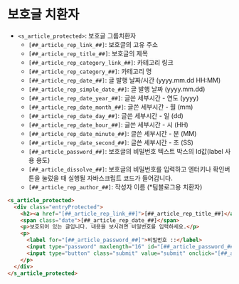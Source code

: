 # 보호글 치환자

- `<s_article_protected>`: 보호글 그룹치환자
  - `[##_article_rep_link_##]`: 보호글의 고유 주소
  - `[##_article_rep_title_##]`: 보호글의 제목
  - `[##_article_rep_category_link_##]`: 카테고리 링크
  - `[##_article_rep_category_##]`: 카테고리 명
  - `[##_article_rep_date_##]`: 글 발행 날짜/시간 (yyyy.mm.dd HH:MM)
  - `[##_article_rep_simple_date_##]`: 글 발행 날짜 (yyyy.mm.dd)
  - `[##_article_rep_date_year_##]`: 글쓴 세부시간 - 연도 (yyyy)
  - `[##_article_rep_date_month_##]`: 글쓴 세부시간 - 월 (mm)
  - `[##_article_rep_date_day_##]`: 글쓴 세부시간 - 일 (dd)
  - `[##_article_rep_date_hour_##]`: 글쓴 세부시간 - 시 (HH)
  - `[##_article_rep_date_minute_##]`: 글쓴 세부시간 - 분 (MM)
  - `[##_article_rep_date_second_##]`: 글쓴 세부시간 - 초 (SS)
  - `[##_article_password_##]`: 보호글의 비밀번호 텍스트 박스의 Id값(label 사용 용도)
  - `[##_article_dissolve_##]`: 보호글의 비밀번호를 입력하고 엔터키나 확인버튼을 눌렀을 때 실행될 자바스크립트 코드가 들어갑니다.
  - `[##_article_rep_author_##]`: 작성자 이름 (*팀블로그용 치환자)

```html
<s_article_protected>
  <div class="entryProtected">
    <h2><a href="[##_article_rep_link_##]">[##_article_rep_title_##]</a></h2>
    <span class="date">[##_article_rep_date_##]</span>
    <p>보호되어 있는 글입니다. 내용을 보시려면 비밀번호를 입력하세요.</p>
    <p>
      <label for="[##_article_password_##]">비밀번호 ::</label>
      <input type="password" maxlength="16" id="[##_article_password_##]" name="[##_article_password_##]" value="" onkeydown="if (event.keyCode == 13)[##_article_dissolve_##]" />
      <input type="button" class="submit" value="submit" onclick="[##_article_dissolve_##]" />
    </p>
  </div>
</s_article_protected>
```
